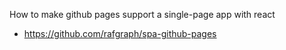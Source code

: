 How to make github pages support a single-page app with react
  - https://github.com/rafgraph/spa-github-pages
